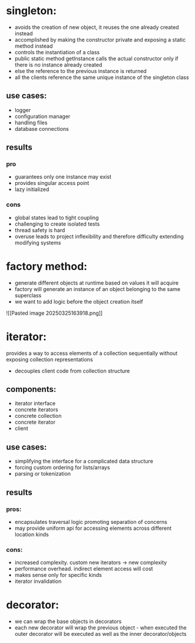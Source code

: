 # singleton:
- avoids the creation of new object, it reuses the one already created instead
- accomplished by making the constructor private and exposing a static method instead
- controls the instantiation of a class
- public static method getInstance calls the actual constructor only if there is no instance already created
- else the reference to the previous instance is returned
- all the clients reference the same unique instance of the singleton class

## use cases:
- logger
- configuration manager
- handling files
- database connections

## results
### pro
- guarantees only one instance may exist
- provides singular access point
- lazy initialized

### cons
- global states lead to tight coupling
- challenging to create isolated tests
- thread safety is hard
- overuse leads to project inflexibility and therefore difficulty extending modifying systems


# factory method:
- generate different objects at runtime based on values it will acquire
- factory will generate an instance of an object belonging to the same superclass 
- we want to add logic before the object creation itself

![[Pasted image 20250325163918.png]]

# iterator:
provides a way to access elements of a collection sequentially without exposing collection representations
- decouples client code from collection structure

## components:
- iterator interface
- concrete iterators
- concrete collection
- concrete iterator 
- client

## use cases:
- simplifying the interface for a complicated data structure
- forcing custom ordering for lists/arrays
- parsing or tokenization

## results
### pros:
- encapsulates traversal logic promoting separation of concerns
- may provide uniform api for accessing elements across different location kinds
### cons:
- increased complexity. custom new iterators -> new complexity 
- performance overhead. indirect element access will cost
- makes sense only for specific kinds
- iterator invalidation


# decorator:
- we can wrap the base objects in decorators
- each new decorator will wrap the previous object
		- when executed the outer decorator will be executed as well as the inner decorator/objects

